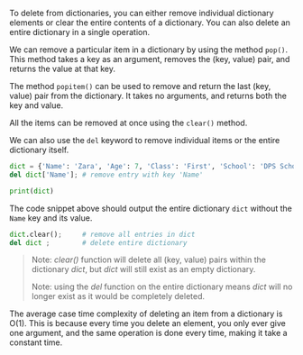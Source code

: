 <!--title={Deleting dictionary elements}-->

To delete from dictionaries, you can either remove individual dictionary elements or clear the entire contents of a dictionary. You can also delete an entire dictionary in a single operation. 

We can remove a particular item in a dictionary by using the method `pop()`. This method takes a key as an argument, removes the (key, value) pair, and returns the value at that key. 

The method `popitem()` can be used to remove and return the last (key, value) pair from the dictionary. It takes no arguments, and returns both the key and value.

 All the items can be removed at once using the `clear()` method.

We can also use the `del` keyword to remove individual items or the entire dictionary itself.

```python
dict = {'Name': 'Zara', 'Age': 7, 'Class': 'First', 'School': 'DPS School'}
del dict['Name']; # remove entry with key 'Name'

print(dict)
```

The code snippet above should output the entire dictionary `dict` without the `Name` key and its value.

```python
dict.clear();     # remove all entries in dict
del dict ;        # delete entire dictionary
```

> Note: _clear()_ function will delete all (key, value) pairs within the dictionary _dict_, but _dict_ will still exist as an empty dictionary. 
>
> Note: using the _del_ function on the entire dictionary means _dict_ will no longer exist as it would be completely deleted. 



The average case time complexity of deleting an item from a dictionary is O(1). This is because every time you delete an element, you only ever give one argument, and the same operation is done every time, making it take a constant time. 
